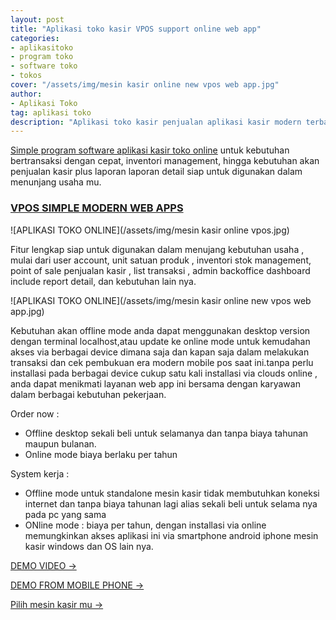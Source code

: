 ```yaml
---
layout: post
title: "Aplikasi toko kasir VPOS support online web app"
categories: 
- aplikasitoko
- program toko
- software toko
- tokos
cover: "/assets/img/mesin kasir online new vpos web app.jpg"
author:
- Aplikasi Toko
tag: aplikasi toko
description: "Aplikasi toko kasir penjualan aplikasi kasir modern terbaru simple mudah digunakan dengan technology terbaru saat ini"
---
```

[Simple program software aplikasi kasir toko online](/aplikasitoko/2020/06/04/vpos.html)  untuk kebutuhan bertransaksi dengan cepat, inventori management, hingga kebutuhan akan penjualan kasir plus laporan laporan detail siap untuk digunakan dalam menunjang usaha mu.


### **[VPOS SIMPLE MODERN WEB APPS](/aplikasitoko/2020/06/04/vpos.html)**

![APLIKASI TOKO ONLINE](/assets/img/mesin kasir online vpos.jpg)

Fitur lengkap siap untuk digunakan dalam menujang kebutuhan usaha , mulai dari user account, unit satuan produk , inventori stok management, point of sale penjualan kasir , list transaksi , admin backoffice dashboard include report detail, dan kebutuhan lain nya.


![APLIKASI TOKO ONLINE](/assets/img/mesin kasir online new vpos web app.jpg)

Kebutuhan akan offline mode anda dapat menggunakan desktop version dengan terminal localhost,atau update ke online mode untuk kemudahan akses via berbagai device dimana saja dan kapan saja dalam melakukan transaksi dan cek pembukuan era modern mobile pos saat ini.tanpa perlu installasi pada berbagai device cukup satu kali installasi via clouds online , anda dapat menikmati layanan web app ini bersama dengan karyawan dalam berbagai kebutuhan pekerjaan.

Order now :
+ Offline desktop sekali beli untuk selamanya dan tanpa biaya tahunan maupun bulanan.
+ Online mode biaya berlaku per tahun

System kerja :
+ Offline mode untuk standalone mesin kasir tidak membutuhkan koneksi internet dan tanpa biaya tahunan lagi alias sekali beli untuk selama nya pada pc yang sama
+ ONline mode : biaya per tahun, dengan installasi via online memungkinkan akses aplikasi ini via smartphone android iphone mesin kasir windows dan OS lain nya.


[DEMO VIDEO →](https://www.youtube.com/watch?v=uZBBgEHw12M)

[DEMO FROM MOBILE PHONE →](https://www.youtube.com/watch?v=OwY-6OtH960)

[Pilih mesin kasir mu →](/hardware)
